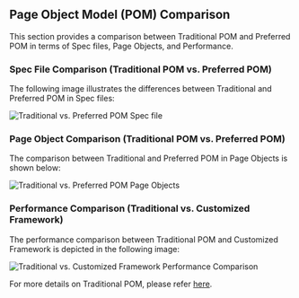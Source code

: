 ## Page Object Model (POM) Comparison

This section provides a comparison between Traditional POM and Preferred POM in terms of Spec files, Page Objects, and Performance.

### Spec File Comparison (Traditional POM vs. Preferred POM)

The following image illustrates the differences between Traditional and Preferred POM in Spec files:

![Traditional vs. Preferred POM Spec file](https://github.com/a4aneel/playwright-ts/blob/main/docs/images/SpecFile-Comparision.png?raw=true)

### Page Object Comparison (Traditional POM vs. Preferred POM)

The comparison between Traditional and Preferred POM in Page Objects is shown below:

![Traditional vs. Preferred POM Page Objects](https://github.com/a4aneel/playwright-ts/blob/main/docs/images/PageObject-Comparision.png?raw=true)

### Performance Comparison (Traditional vs. Customized Framework)

The performance comparison between Traditional POM and Customized Framework is depicted in the following image:

![Traditional vs. Customized Framework Performance Comparison](https://github.com/a4aneel/playwright-ts/blob/main/docs/images/Performance-TraditionalPOMVsCustomised%20POM.png?raw=true)

For more details on Traditional POM, please refer [here](https://playwright.dev/docs/pom).

